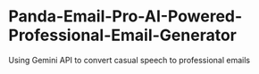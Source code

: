 # Panda-Email-Pro-AI-Powered-Professional-Email-Generator
Using Gemini API to convert casual speech to professional emails
